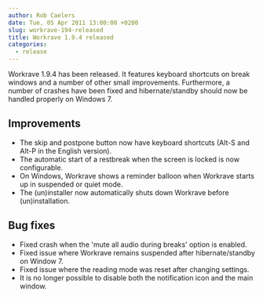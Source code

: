 ```yaml
---
author: Rob Caelers
date: Tue, 05 Apr 2011 13:00:00 +0200
slug: workrave-194-released
title: Workrave 1.9.4 released
categories:
  - release
---
```

Workrave 1.9.4 has been released. It features keyboard shortcuts on break
windows and a number of other small improvements. Furthermore, a number of
crashes have been fixed and hibernate/standby should now be handled properly on
Windows 7.
<!--more-->

## Improvements

- The skip and postpone button now have keyboard shortcuts (Alt-S and Alt-P in
  the English version).
- The automatic start of a restbreak when the screen is locked is now
  configurable.
- On Windows, Workrave shows a reminder balloon when Workrave starts up in
  suspended or quiet mode.
- The (un)installer now automatically shuts down Workrave before
  (un)installation.

## Bug fixes

- Fixed crash when the 'mute all audio during breaks' option is enabled.
- Fixed issue where Workrave remains suspended after hibernate/standby on Window
  7.
- Fixed issue where the reading mode was reset after changing settings.
- It is no longer possible to disable both the notification icon and the main
  window.
